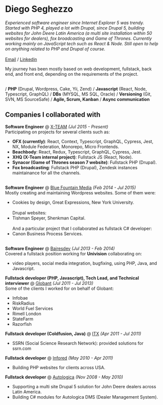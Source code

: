 # Diego Seghezzo
_Experienced software engineer since Internet Explorer 5 was trendy. Started with PHP 4, played a lot with Drupal, since Drupal
5, building websites for John Deere Latin America (a multi site installation within 50 websites for dealers), fox broadcasting and Game of Thrones. Currently working mainly on JavaScript tech such as React & Node. Still open to help on anything related to PHP and Drupal of course._<br><br>
[Email](mailto:seghezzou2@gmail.com) / [Linkedin](http://www.linkedin.com/in/diegoseghezzo)

My journey has been mostly based on web development, fullstack, back end, and front end, depending on the requirements of the project.<br><br>

/ **PHP** (Drupal, Wordpress, Cake, Yii, Zend) / **Javascript** (React, Node, Typescript, GraphQL) / **DBs** (MYSQL, MS SQL, Oracle) / **Versioning** (Git, SVN, MS SourceSafe) / **Agile, Scrum, Kanban** / **Async communication**

## Companies I collaborated with

**Software Engineer** @ [X-TEAM](https://x-team.com/) _(Jul 2015 - Present)_ <br>
Participating on projects for several clients such as:
  - **OFX (currently)**: React, Context, Typescript, GraphQL, Cypress, Jest, NX, Module Federation, Monorepo, Micro Frontends.
  - **Beachbody**: React, Redux, Typescript, GraphQL, Cypress, Jest.
  - **XHQ (X-Team internal project)**: Fullstack JS (React, Node).
  - **Synacor (Game of Thrones season 7 website)**: Fullstack PHP (Drupal).
  - **Fox broadcasting**: Fullstack PHP (Drupal), Zendesk instances maintainance for all the channels. 
<br><br>

**Software Engineer** @ [Blue Fountain Media](https://www.bluefountainmedia.com/) _(Feb 2014 - Jul 2015)_ <br>
Mostly creating and maintaining Wordpress websites. Some of them were:
- Cookies by design, Great Expressions, New York University.<br><br>
Drupal websites:
- Tishman Speyer, Shenkman Capital.<br><br>
And a particular project that I collaborated as fullstack C# developer:
- Canon Business Process Services.
<br><br>

**Software Engineer** @ [Bairesdev](https://www.bairesdev.com) _(Jul 2013 - Feb 2014)_ <br>
Covered a fullstack position working for **Univision** collaborating on:<br>
- video players, social media integration, bugfixing, using PHP, Java, and Javascript.

**Fullstack developer (PHP, Javascript), Tech Lead, and Technical interviewer** @ [Globant](https://www.globant.com) _(Jul 2011 - Jul 2013)_ <br>
Some of the clients I worked for on behalf of Globant:
- Infobae
- RiskRadius
- World Fuel Services
- Rimell London
- StateFarm
- Razorfish

**Fullstack developer (Coldfusion, Java)** @ [ITX](https://itx.com/) _(Apr 2011 - Jul 2011)_ <br>
- SSRN (Social Science Research Network): provided solutions for ssrn.com

**Fullstack developer** @ [Infored](https://inforedweb.com.ar/) _(May 2010 - Apr 2011)_ <br>
- Building PHP websites for clients across USA.

**Fullstack developer** @ [Autologica](https://www.autologica.com/) _(Nov 2008 - May 2010)_ <br>
- Supporting a multi site Drupal 5 solution for John Deere dealers across Latin America.
- Building C# modules for Autologica DMS (Dealer Management System).
